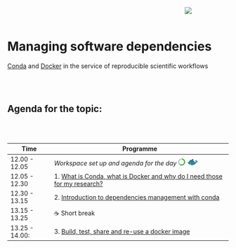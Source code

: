 
<p align="center">
<img src="https://upload.wikimedia.org/wikipedia/commons/e/ea/Conda_logo.svg" width="100" align="right">
</p>
<br/><br/>


# Managing software dependencies

[Conda](https://docs.conda.io/en/latest/) and [Docker]() in the service of reproducible scientific workflows

<br/><br/>


## Agenda for the topic:

<br/><br/>

| Time        | Programme       |
| ----------- | --------------------------------------------------------------------------- |
| 12.00 - 12.05 | _Workspace set up and agenda for the day_ <img src="https://github.com/cgpu/staries/raw/master/assets/logos/conda.png"  width="16"> <img src="https://github.com/cgpu/staries/raw/master/assets/logos/docker.png"  width="25"> |
| 12.05 - 12.30 | 1. [What is Conda, what is Docker and why do I need those for my research?](https://github.com/lifebit-ai/dry-bench-skills-for-researchers/blob/main/classes/3-intro-to-conda-docker/1-conda-for-managing-dependencies.ipynb) |
| 12.30 - 13.15 | 2. [Introduction to dependencies management with conda](https://github.com/lifebit-ai/dry-bench-skills-for-researchers/blob/main/classes/3-intro-to-conda-docker/1-conda-for-managing-dependencies.ipynb)|
| 13.15 - 13.25 |:coffee: Short break |
| 13.25 - 14.00:| 3. [Build, test, share and re-use a docker image](https://github.com/lifebit-ai/dry-bench-skills-for-researchers/blob/main/classes/3-intro-to-conda-docker/2-build-test-share-reuse-docker.ipynb)|

<br/><br/>                                                     

